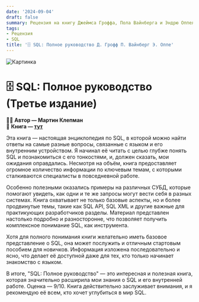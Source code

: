 ```yaml
---
date: '2024-09-04'
draft: false
summary: Рецензия на книгу Джеймса Гроффа, Пола Вайнберга и Эндрю Оппеля - SQL:Полное руководство
tags:
- Рецензия
- SQL
title: '🗄 SQL: Полное руководство Д. Грофф П. Вайнберг Э. Оппе'
---
```


![Картинка](https://adamanr.github.io/blog/images/posts/image_26.jpg)

# 🗄 SQL: Полное руководство (Третье издание)

🧍‍♂️ **Автор — Мартин Клепман**\
📕 **Книга — [тут](https://t.me/c/2238954094/11)**

Эта книга — настоящая энциклопедия по SQL, в которой можно найти ответы на самые разные вопросы, связанные с языком и его внутренним устройством. Я начинал её читать с целью глубже понять SQL и познакомиться с его тонкостями, и, должен сказать, мои ожидания оправдались. Несмотря на объём, книга предоставляет огромное количество информации по ключевым темам, с которыми сталкиваются специалисты в повседневной работе.

Особенно полезными оказались примеры на различных СУБД, которые помогают увидеть, как одни и те же запросы могут вести себя в разных системах. Книга охватывает не только базовые аспекты, но и более продвинутые темы, такие как SQL API, SQL XML и другие важные для практикующих разработчиков разделы. Материал представлен настолько подробно и разносторонне, что позволяет получить комплексное понимание SQL, как инструмента.

Хотя для полного понимания книги желательно иметь базовое представление о SQL, она может послужить и отличным стартовым пособием для новичков. Информация изложена последовательно и ясно, что делает её доступной даже для тех, кто только начинает знакомство с языком.

В итоге, "SQL: Полное руководство" — это интересная и полезная книга, которая значительно расширила мои знания о SQL и его внутренней работе. Оценка — 9/10. Книга действительно заслуживает внимания, и я рекомендую её всем, кто хочет углубиться в мир SQL.
